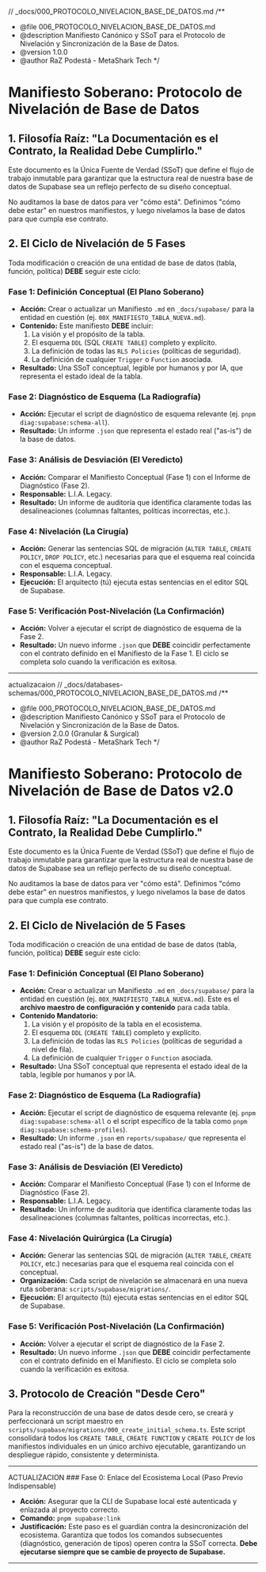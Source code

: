 // \_docs/000_PROTOCOLO_NIVELACION_BASE_DE_DATOS.md
/\*\*

- @file 006_PROTOCOLO_NIVELACION_BASE_DE_DATOS.md
- @description Manifiesto Canónico y SSoT para el Protocolo de Nivelación y Sincronización de la Base de Datos.
- @version 1.0.0
- @author RaZ Podestá - MetaShark Tech
  \*/

# Manifiesto Soberano: Protocolo de Nivelación de Base de Datos

## 1. Filosofía Raíz: "La Documentación es el Contrato, la Realidad Debe Cumplirlo."

Este documento es la Única Fuente de Verdad (SSoT) que define el flujo de trabajo inmutable para garantizar que la estructura real de nuestra base de datos de Supabase sea un reflejo perfecto de su diseño conceptual.

No auditamos la base de datos para ver "cómo está". Definimos "cómo debe estar" en nuestros manifiestos, y luego nivelamos la base de datos para que cumpla ese contrato.

## 2. El Ciclo de Nivelación de 5 Fases

Toda modificación o creación de una entidad de base de datos (tabla, función, política) **DEBE** seguir este ciclo:

### Fase 1: Definición Conceptual (El Plano Soberano)

- **Acción:** Crear o actualizar un Manifiesto `.md` en `_docs/supabase/` para la entidad en cuestión (ej. `00X_MANIFIESTO_TABLA_NUEVA.md`).
- **Contenido:** Este manifiesto **DEBE** incluir:
  1.  La visión y el propósito de la tabla.
  2.  El esquema `DDL` (SQL `CREATE TABLE`) completo y explícito.
  3.  La definición de todas las `RLS Policies` (políticas de seguridad).
  4.  La definición de cualquier `Trigger` o `Function` asociada.
- **Resultado:** Una SSoT conceptual, legible por humanos y por IA, que representa el estado ideal de la tabla.

### Fase 2: Diagnóstico de Esquema (La Radiografía)

- **Acción:** Ejecutar el script de diagnóstico de esquema relevante (ej. `pnpm diag:supabase:schema-all`).
- **Resultado:** Un informe `.json` que representa el estado real ("as-is") de la base de datos.

### Fase 3: Análisis de Desviación (El Veredicto)

- **Acción:** Comparar el Manifiesto Conceptual (Fase 1) con el Informe de Diagnóstico (Fase 2).
- **Responsable:** L.I.A. Legacy.
- **Resultado:** Un informe de auditoría que identifica claramente todas las desalineaciones (columnas faltantes, políticas incorrectas, etc.).

### Fase 4: Nivelación (La Cirugía)

- **Acción:** Generar las sentencias SQL de migración (`ALTER TABLE`, `CREATE POLICY`, `DROP POLICY`, etc.) necesarias para que el esquema real coincida con el esquema conceptual.
- **Responsable:** L.I.A. Legacy.
- **Ejecución:** El arquitecto (tú) ejecuta estas sentencias en el editor SQL de Supabase.

### Fase 5: Verificación Post-Nivelación (La Confirmación)

- **Acción:** Volver a ejecutar el script de diagnóstico de esquema de la Fase 2.
- **Resultado:** Un nuevo informe `.json` que **DEBE** coincidir perfectamente con el contrato definido en el Manifiesto de la Fase 1. El ciclo se completa solo cuando la verificación es exitosa.

---

actualizacaion
// \_docs/databases-schemas/000_PROTOCOLO_NIVELACION_BASE_DE_DATOS.md
/\*\*

- @file 000_PROTOCOLO_NIVELACION_BASE_DE_DATOS.md
- @description Manifiesto Canónico y SSoT para el Protocolo de Nivelación y Sincronización de la Base de Datos.
- @version 2.0.0 (Granular & Surgical)
- @author RaZ Podestá - MetaShark Tech
  \*/

# Manifiesto Soberano: Protocolo de Nivelación de Base de Datos v2.0

## 1. Filosofía Raíz: "La Documentación es el Contrato, la Realidad Debe Cumplirlo."

Este documento es la Única Fuente de Verdad (SSoT) que define el flujo de trabajo inmutable para garantizar que la estructura real de nuestra base de datos de Supabase sea un reflejo perfecto de su diseño conceptual.

No auditamos la base de datos para ver "cómo está". Definimos "cómo debe estar" en nuestros manifiestos, y luego nivelamos la base de datos para que cumpla ese contrato.

## 2. El Ciclo de Nivelación de 5 Fases

Toda modificación o creación de una entidad de base de datos (tabla, función, política) **DEBE** seguir este ciclo:

### Fase 1: Definición Conceptual (El Plano Soberano)

- **Acción:** Crear o actualizar un Manifiesto `.md` en `_docs/supabase/` para la entidad en cuestión (ej. `00X_MANIFIESTO_TABLA_NUEVA.md`). Este es el **archivo maestro de configuración y contenido** para cada tabla.
- **Contenido Mandatorio:**
  1.  La visión y el propósito de la tabla en el ecosistema.
  2.  El esquema `DDL` (`CREATE TABLE`) completo y explícito.
  3.  La definición de todas las `RLS Policies` (políticas de seguridad a nivel de fila).
  4.  La definición de cualquier `Trigger` o `Function` asociada.
- **Resultado:** Una SSoT conceptual que representa el estado ideal de la tabla, legible por humanos y por IA.

### Fase 2: Diagnóstico de Esquema (La Radiografía)

- **Acción:** Ejecutar el script de diagnóstico de esquema relevante (ej. `pnpm diag:supabase:schema-all` o el script específico de la tabla como `pnpm diag:supabase:schema-profiles`).
- **Resultado:** Un informe `.json` en `reports/supabase/` que representa el estado real ("as-is") de la base de datos.

### Fase 3: Análisis de Desviación (El Veredicto)

- **Acción:** Comparar el Manifiesto Conceptual (Fase 1) con el Informe de Diagnóstico (Fase 2).
- **Responsable:** L.I.A. Legacy.
- **Resultado:** Un informe de auditoría que identifica claramente todas las desalineaciones (columnas faltantes, políticas incorrectas, etc.).

### Fase 4: Nivelación Quirúrgica (La Cirugía)

- **Acción:** Generar las sentencias SQL de migración (`ALTER TABLE`, `CREATE POLICY`, etc.) necesarias para que el esquema real coincida con el conceptual.
- **Organización:** Cada script de nivelación se almacenará en una nueva ruta soberana: `scripts/supabase/migrations/`.
- **Ejecución:** El arquitecto (tú) ejecuta estas sentencias en el editor SQL de Supabase.

### Fase 5: Verificación Post-Nivelación (La Confirmación)

- **Acción:** Volver a ejecutar el script de diagnóstico de la Fase 2.
- **Resultado:** Un nuevo informe `.json` que **DEBE** coincidir perfectamente con el contrato definido en el Manifiesto. El ciclo se completa solo cuando la verificación es exitosa.

## 3. Protocolo de Creación "Desde Cero"

Para la reconstrucción de una base de datos desde cero, se creará y perfeccionará un script maestro en `scripts/supabase/migrations/000_create_initial_schema.ts`. Este script consolidará todos los `CREATE TABLE`, `CREATE FUNCTION` y `CREATE POLICY` de los manifiestos individuales en un único archivo ejecutable, garantizando un despliegue rápido, consistente y determinista.

---

ACTUALIZACION ### Fase 0: Enlace del Ecosistema Local (Paso Previo Indispensable)

- **Acción:** Asegurar que la CLI de Supabase local esté autenticada y enlazada al proyecto correcto.
- **Comando:** `pnpm supabase:link`
- **Justificación:** Este paso es el guardián contra la desincronización del ecosistema. Garantiza que todos los comandos subsecuentes (diagnóstico, generación de tipos) operen contra la SSoT correcta. **Debe ejecutarse siempre que se cambie de proyecto de Supabase.**

---
